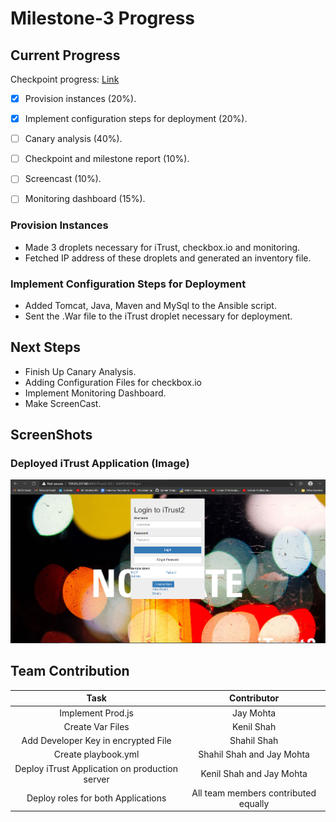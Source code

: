 # Milestone-3 Progress

## Current Progress

Checkpoint progress: [Link](https://github.ncsu.edu/cscdevops-spring2021/DEVOPS-16/projects/4)

* [X] Provision instances (20%).
* [X] Implement configuration steps for deployment (20%).
* [ ] Canary analysis (40%).
* [ ] Checkpoint and milestone report (10%).
* [ ] Screencast (10%).
* [ ] Monitoring dashboard (15%).


### Provision Instances
* Made 3 droplets necessary for iTrust, checkbox.io and monitoring.
* Fetched IP address of these droplets and generated an inventory file.

### Implement Configuration Steps for Deployment
* Added Tomcat, Java, Maven and MySql to the Ansible script.
* Sent the .War file to the iTrust droplet necessary for deployment.

## Next Steps
* Finish Up Canary Analysis.
* Adding Configuration Files for checkbox.io
* Implement Monitoring Dashboard.
* Make ScreenCast.

## ScreenShots

### Deployed iTrust Application (Image)

<p align="center">
<img src="screenshot/iTrust_build.PNG" alt="demo"/>
</p>

## Team Contribution

|                      Task                      	|              Contributor             	|
|:----------------------------------------------:	|:------------------------------------:	|
|                Implement Prod.js               	|               Jay Mohta              	|
|                Create Var Files                	|              Kenil Shah              	|
|       Add Developer Key in encrypted File      	|              Shahil Shah             	|
|               Create playbook.yml              	|       Shahil Shah and Jay Mohta      	|
| Deploy iTrust Application on production server 	|       Kenil Shah and Jay Mohta       	|
|       Deploy roles for both Applications       	| All team members contributed equally 	|

